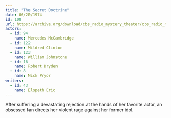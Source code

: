 ```yaml
---
title: "The Secret Doctrine"
date: 06/20/1974
id: 108
url: https://archive.org/download/cbs_radio_mystery_theater/cbs_radio_mystery_theater-0101-0150.zip/cbs_radio_mystery_theater-0101-0150%2Fcbsrmt_0108_the_secret_doctrine.mp3
actors:  
  - id: 94
    name: Mercedes McCambridge  
  - id: 122
    name: Mildred Clinton  
  - id: 123
    name: William Johnstone  
  - id: 16
    name: Robert Dryden  
  - id: 8
    name: Nick Pryor
writers:  
  - id: 43
    name: Elspeth Eric
---
```

After suffering a devastating rejection at the hands of her favorite actor, an obsessed fan directs her violent rage against her former idol.